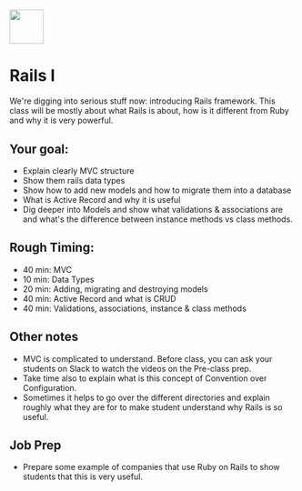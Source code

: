 # <img src="https://cloud.githubusercontent.com/assets/8397980/19818474/bd21af4c-9d04-11e6-8df6-1ed154718dce.png" height="60">

# Rails I
We're digging into serious stuff now: introducing Rails framework. This class will be mostly about what Rails is about, how is it different from Ruby and why it is very powerful.


## Your goal:
* Explain clearly MVC structure
* Show them rails data types
* Show how to add new models and how to migrate them into a database
* What is Active Record and why it is useful
* Dig deeper into Models and show what validations & associations are and what's the difference between instance methods vs class methods.


## Rough Timing:
* 40 min: MVC
* 10 min: Data Types
* 20 min: Adding, migrating and destroying models
* 40 min: Active Record and what is CRUD
* 40 min: Validations, associations, instance & class methods


## Other notes

* MVC is complicated to understand. Before class, you can ask your students on Slack to watch the videos on the Pre-class prep.
* Take time also to explain what is this concept of Convention over Configuration.
* Sometimes it helps to go over the different directories and explain roughly what they are for to make student understand why Rails is so useful.


## Job Prep

* Prepare some example of companies that use Ruby on Rails to show students that this is very useful.

